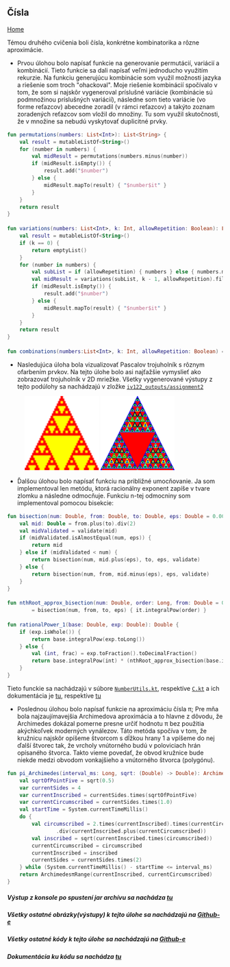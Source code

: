 ## Čísla
[Home](../)

Témou druhého cvičenia boli čísla, konkrétne kombinatorika a rôzne aproximácie.

* Prvou úlohou bolo napísať funkcie na generovanie permutácií, variácií a kombinácií. Tieto funkcie sa dali napísať veľmi jednoducho využitím rekurzie. Na funkciu generujúcu kombinácie som využil možnosti jazyka a riešenie som troch "ohackoval". Moje riešenie kombinácií spočívalo v tom, že som si najskôr vygeneroval príslušné variácie (kombinácie sú podmnožinou príslušných variácií), následne som tieto variácie (vo forme reťazcov) abecedne zoradil (v rámci reťazcov) a takýto zoznam zoradených reťazcov som vložil do množiny. Tu som využil skutočnosti, že v množine sa nebudú vyskytovať duplicitné prvky.

```kotlin
fun permutations(numbers: List<Int>): List<String> {
    val result = mutableListOf<String>()
    for (number in numbers) {
        val midResult = permutations(numbers.minus(number))
        if (midResult.isEmpty()) {
            result.add("$number")
        } else {
            midResult.mapTo(result) { "$number$it" }
        }
    }
    return result
}

fun variations(numbers: List<Int>, k: Int, allowRepetition: Boolean): List<String> {
    val result = mutableListOf<String>()
    if (k == 0) {
        return emptyList()
    }
    for (number in numbers) {
        val subList = if (allowRepetition) { numbers } else { numbers.minus(number) }
        val midResult = variations(subList, k - 1, allowRepetition).filter { it.length < k }
        if (midResult.isEmpty()) {
            result.add("$number")
        } else {
            midResult.mapTo(result) { "$number$it" }
        }
    }
    return result
}

fun combinations(numbers:List<Int>, k: Int, allowRepetition: Boolean) = variations(numbers, k, allowRepetition).map(String::sorted).toSet()
```

* Nasledujúca úloha bola vizualizovať Pascalov trojuholník s rôznym ofarbením prvkov. Na tejto úlohe bolo asi najťažšie vymyslieť ako zobrazovať trojuholník v 2D mriežke. Všetky vygenerované výstupy z tejto podúlohy sa nachádzajú v zložke [`iv122_outputs/assignment2`](https://github.com/mseleng/iv122/tree/gh-pages/iv122_outputs/assignment2)

    <div align="center" style="width:80%">
        <img src="../iv122_outputs/assignment2/pascal-evenOdd.png" width="45%"/>
        <img src="../iv122_outputs/assignment2/pascal-mod7.png" width="45%"/>
    </div>

* Ďalšou úlohou bolo napísať funkciu na približné umocňovanie. Ja som implementoval len metódu, ktorá racionálny exponent zapíše v tvare zlomku a následne odmocňuje. Funkciu n-tej odmocniny som implementoval pomocou bisekcie:

```kotlin
fun bisection(num: Double, from: Double, to: Double, eps: Double = 0.00001, validate: (Double) -> Double): Double {
    val mid: Double = from.plus(to).div(2)
    val midValidated = validate(mid)
    if (midValidated.isAlmostEqual(num, eps)) {
        return mid
    } else if (midValidated < num) {
        return bisection(num, mid.plus(eps), to, eps, validate)
    } else {
        return bisection(num, from, mid.minus(eps), eps, validate)
    }
}

fun nthRoot_approx_bisection(num: Double, order: Long, from: Double = 0.0, to: Double = Math.floor(num.div(order)).plus(1), eps: Double = 0.0001)
        = bisection(num, from, to, eps) { it.integralPow(order) }

fun rationalPower_1(base: Double, exp: Double): Double {
    if (exp.isWhole()) {
        return base.integralPow(exp.toLong())
    } else {
        val (int, frac) = exp.toFraction().toDecimalFraction()
        return base.integralPow(int) * (nthRoot_approx_bisection(base.integralPow(frac.part), frac.whole))
    }
}
```
Tieto funckie sa nachádzajú v súbore [`NumberUtils.kt`](https://github.com/mseleng/iv122/tree/gh-pages/src/com/github/mseleng/iv122/util/NumberUtils.kt), respektíve [`C.kt`](https://github.com/mseleng/iv122/tree/gh-pages/src/com/github/mseleng/iv122/assignment2/C.kt) a ich dokumentácia je [tu](../javadoc/iv122/com.github.mseleng.iv122.util), respektíve [tu](../javadoc/iv122/com.github.mseleng.iv122.assignment2)

* Poslednou úlohou bolo napísať funkcie na aproximáciu čísla π; Pre mňa bola najzaujímavejšia Archimedova aproximácia a to hlavne z dôvodu, že Archimedes dokázal pomerne presne určiť hodnotu π bez použitia akýchkoľvek moderných vynálezov. Táto metóda spočíva v tom, že kružnicu najskôr opíšeme štvorcom s dĺžkou hrany 1 a vpíšeme do nej ďalší štvorec tak, že vrcholy vnútorného budú v poloviciach hrán opísaného štvorca. Takto vieme povedať, že obvod kružnice bude niekde medzi obvodom vonkajšieho a vnútorného štvorca (polygónu).

```kotlin
fun pi_Archimedes(interval_ms: Long, sqrt: (Double) -> Double): ArchimedesπRange {
    val sqrtOfPointFive = sqrt(0.5)
    var currentSides = 4
    var currentInscribed = currentSides.times(sqrtOfPointFive)
    var currentCircumscribed = currentSides.times(1.0)
    val startTime = System.currentTimeMillis()
    do {
        val circumscribed = 2.times(currentInscribed).times(currentCircumscribed)
                .div(currentInscribed.plus(currentCircumscribed))
        val inscribed = sqrt(currentInscribed.times(circumscribed))
        currentCircumscribed = circumscribed
        currentInscribed = inscribed
        currentSides = currentSides.times(2)
    } while (System.currentTimeMillis() - startTime <= interval_ms)
    return ArchimedesπRange(currentInscribed, currentCircumscribed)
}
```

##### Výstup z konsole po spustení jar archívu sa nachádza [tu](./console-output.md)
##### Všetky ostatné obrázky(výstupy) k tejto úlohe sa nachádzajú na [Github-e](https://github.com/mseleng/iv122/tree/gh-pages/iv122_outputs/assignment2)
##### Všetky ostatné kódy k tejto úlohe sa nachádzajú na [Github-e](https://github.com/mseleng/iv122/tree/gh-pages/src/com/github/mseleng/iv122/assignment2)
##### Dokumentácia ku kódu sa nachádza [tu](../javadoc/iv122/com.github.mseleng.iv122.assignment2)